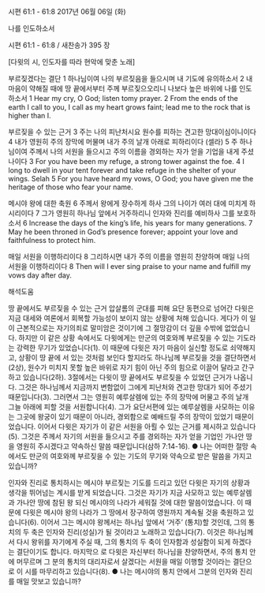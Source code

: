 시편 61:1 - 61:8 
2017년 06월 06일 (화)

나를 인도하소서



시편 61:1 - 61:8 / 새찬송가 395 장


[다윗의 시, 인도자를 따라 현악에 맞춘 노래]

부르짖겠다는 결단
1 하나님이여 나의 부르짖음을 들으시며 내 기도에 유의하소서 2 내 마음이 약해질 때에 땅 끝에서부터 주께 부르짖으오리니 나보다 높은 바위에 나를 인도하소서
1 Hear my cry, O God; listen tomy prayer. 2 From the ends of the earth I call to you, I call as my heart grows faint; lead me to the rock that is higher than I.

부르짖을 수 있는 근거
3 주는 나의 피난처시요 원수를 피하는 견고한 망대이심이니이다 4 내가 영원히 주의 장막에 머물며 내가 주의 날개 아래로 피하리이다 (셀라) 5 주 하나님이여 주께서 나의 서원을 들으시고 주의 이름을 경외하는 자가 얻을 기업을 내게 주셨나이다
3 For you have been my refuge, a strong tower against the foe. 4 I long to dwell in your tent forever and take refuge in the shelter of your wings. Selah 5 For you have heard my vows, O God; you have given me the heritage of those who fear your name. 

메시야 왕에 대한 축원
6 주께서 왕에게 장수하게 하사 그의 나이가 여러 대에 미치게 하시리이다 7 그가 영원히 하나님 앞에서 거주하리니 인자와 진리를 예비하사 그를 보호하소서
6 Increase the days of the king’s life, his years for many generations. 7 May he been throned in God’s presence forever; appoint your love and faithfulness to protect him.

매일 서원을 이행하리이다
8 그리하시면 내가 주의 이름을 영원히 찬양하며 매일 나의 서원을 이행하리이다
8 Then will I ever sing praise to your name and fulfill my vows day after day.

해석도움





땅 끝에서도 부르짖을 수 있는 근거
압살롬의 군대를 피해 요단 동편으로 넘어간 다윗은 지금 대세와 여론에서 회복할 가능성이 보이지 않는
상황에 처해 있습니다. 게다가 이 일이 근본적으로는 자기의죄로 말미암은 것이기에 그 절망감이 더 깊을 수밖에 없었습니다. 하지만 이 같은 상황 속에서도 다윗에게는 만군의 여호와께 부르짖을 수 있는 기도라는 강력한 무기가 있었습니다(1). 이 때문에 다윗은 자기 마음이 실신할 정도로 쇠약해지고, 상황이 땅 끝에 서 있는 것처럼 보인다 할지라도 하나님께 부르짖을 것을 결단하면서(2상), 원수가 미치지 못할 높은 바위로 자기 힘이 아닌 주의 힘으로 이끌어 달라고 간구하고 있습니다(2하). 3절에서는 다윗이 땅 끝에서도 부르짖을 수 있었던 근거가 나옵니다. 그것은 하나님께서 지금까지 변함없이 그에게 피난처와 견고한 망대가 되어 주셨기 때문입니다(3). 그러면서 그는 영원히 예루살렘에 있는 주의 장막에 머물고 주의 날개 그늘 아래에 피할 것을 서원합니다(4). 그가 요단서편에 있는 예루살렘을 사모하는 이유는 그곳에 왕궁이 있기 때문이 아니라, 경외함으로 예배드릴 주의 장막이 있었기 때문이었습니다. 이어서 다윗은 자기가 이 같은 서원을 아뢸 수 있는 근거를 제시하고 있습니다(5). 그것은 주께서 자기의 서원을 들으시고 주를 경외하는 자가 얻을 기업인 가나안 땅을 영원히 주시겠다고 약속하신 말씀 때문입니다(삼하 7:14-16).
● 나는 어떠한 절망 속에서도 만군의 여호와께 부르짖을 수 있는 기도의 무기와 약속으로 받은 말씀을 가지고 있습니까?

인자와 진리로 통치하시는 메시야
부르짖는 기도를 드리고 있던 다윗은 자기의 상황과 생각을 뛰어넘는 계시를 받게 되었습니다. 그것은 자기가 지금 사모하고 있는 예루살렘과 가나안 땅에 참된 왕 되신 메시야의 나라가 세워질 것에 대한 말씀이었습니다. 이 때문에 다윗은 메시야 왕의 나라가 그 땅에서 장구하여 영원까지 계속될 것을 축원하고 있습니다(6). 이어서 그는 메시야 왕께서는 하나님 앞에서 ‘거주’ (통치)할 것인데, 그의 통치의 두 축은 인자와 진리(성실)가 될 것이라고 노래하고 있습니다(7). 이것은 하나님께서 다시 왕위를 자기에게 주실 때, 그의 통치의 두 축이 인자함과 성실함이 되게 하겠다는 결단이기도 합니다. 마지막으
로 다윗은 자신부터 하나님을 찬양하면서, 주의 통치 안에 머무르며 그 분의 통치의 대리자로서 살겠다는 서원을 매일 이행할 것이라는 결단으로 이 시를 마무리하고 있습니다(8).
● 나는 메시야의 통치 안에서 그분의 인자와 진리를 매일 맛보고 있습니까?